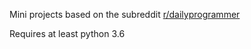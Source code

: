 Mini projects based on the subreddit [r/dailyprogrammer](https://www.reddit.com/r/dailyprogrammer/)

Requires at least python 3.6
